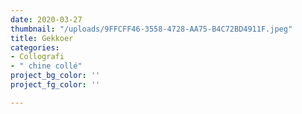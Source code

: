 ```yaml
---
date: 2020-03-27
thumbnail: "/uploads/9FFCFF46-3558-4728-AA75-B4C72BD4911F.jpeg"
title: Gekkoer
categories:
- Collografi
- " chine collé"
project_bg_color: ''
project_fg_color: ''

---
```

